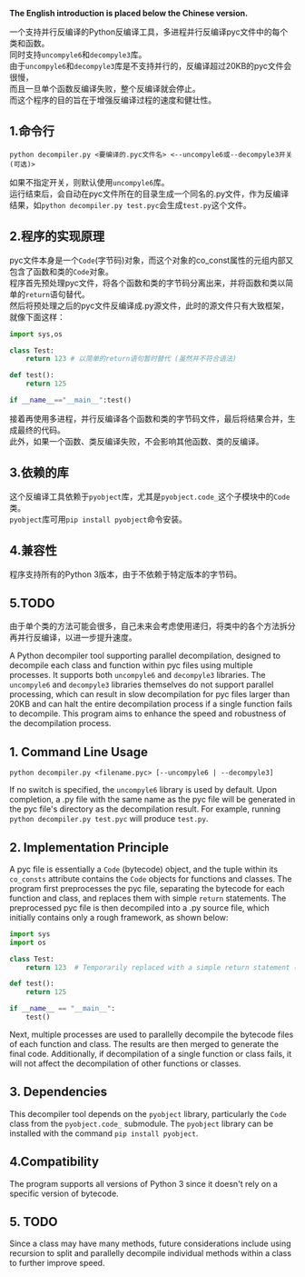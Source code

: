 **The English introduction is placed below the Chinese version.**

一个支持并行反编译的Python反编译工具，多进程并行反编译pyc文件中的每个类和函数。  
同时支持`uncompyle6`和`decompyle3`库。  
由于`uncompyle6`和`decompyle3`库是不支持并行的，反编译超过20KB的pyc文件会很慢，  
而且一旦单个函数反编译失败，整个反编译就会停止。  
而这个程序的目的旨在于增强反编译过程的速度和健壮性。  
## 1.命令行
```shell
python decompiler.py <要编译的.pyc文件名> <--uncompyle6或--decompyle3开关(可选)>
```
如果不指定开关，则默认使用`uncompyle6`库。  
运行结束后，会自动在pyc文件所在的目录生成一个同名的.py文件，作为反编译结果，如`python decompiler.py test.pyc`会生成`test.py`这个文件。  

## 2.程序的实现原理
pyc文件本身是一个`Code`(字节码)对象，而这个对象的co_const属性的元组内部又包含了函数和类的`Code`对象。  
程序首先预处理pyc文件，将各个函数和类的字节码分离出来，并将函数和类以简单的`return`语句替代。  
然后将预处理之后的pyc文件反编译成.py源文件，此时的源文件只有大致框架，就像下面这样：  
```python
import sys,os

class Test:
    return 123 # 以简单的return语句暂时替代 (虽然并不符合语法)

def test():
    return 125

if __name__=="__main__":test()
```
接着再使用多进程，并行反编译各个函数和类的字节码文件，最后将结果合并，生成最终的代码。  
此外，如果一个函数、类反编译失败，不会影响其他函数、类的反编译。  

## 3.依赖的库
这个反编译工具依赖于`pyobject`库，尤其是`pyobject.code_`这个子模块中的`Code`类。  
`pyobject`库可用`pip install pyobject`命令安装。  

## 4.兼容性
程序支持所有的Python 3版本，由于不依赖于特定版本的字节码。  

## 5.TODO
由于单个类的方法可能会很多，自己未来会考虑使用递归，将类中的各个方法拆分再并行反编译，以进一步提升速度。  


A Python decompiler tool supporting parallel decompilation, designed to decompile each class and function within pyc files using multiple processes. It supports both `uncompyle6` and `decompyle3` libraries. The `uncompyle6` and `decompyle3` libraries themselves do not support parallel processing, which can result in slow decompilation for pyc files larger than 20KB and can halt the entire decompilation process if a single function fails to decompile. This program aims to enhance the speed and robustness of the decompilation process.

## 1. Command Line Usage
```shell
python decompiler.py <filename.pyc> [--uncompyle6 | --decompyle3]
```
If no switch is specified, the `uncompyle6` library is used by default. Upon completion, a .py file with the same name as the pyc file will be generated in the pyc file's directory as the decompilation result. For example, running `python decompiler.py test.pyc` will produce `test.py`.

## 2. Implementation Principle
A pyc file is essentially a `Code` (bytecode) object, and the tuple within its `co_consts` attribute contains the `Code` objects for functions and classes. The program first preprocesses the pyc file, separating the bytecode for each function and class, and replaces them with simple `return` statements. The preprocessed pyc file is then decompiled into a .py source file, which initially contains only a rough framework, as shown below:

```python
import sys
import os

class Test:
    return 123  # Temporarily replaced with a simple return statement (although it is not syntactically valid)

def test():
    return 125

if __name__ == "__main__":
    test()
```

Next, multiple processes are used to parallelly decompile the bytecode files of each function and class. The results are then merged to generate the final code. Additionally, if decompilation of a single function or class fails, it will not affect the decompilation of other functions or classes.

## 3. Dependencies
This decompiler tool depends on the `pyobject` library, particularly the `Code` class from the `pyobject.code_` submodule. The `pyobject` library can be installed with the command `pip install pyobject`.

## 4.Compatibility
The program supports all versions of Python 3 since it doesn't rely on a specific version of bytecode.

## 5. TODO
Since a class may have many methods, future considerations include using recursion to split and parallelly decompile individual methods within a class to further improve speed.
